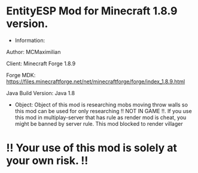# EntityESP Mod for Minecraft 1.8.9 version.

* Information:

Author: MCMaximilian

Client: Minecraft Forge 1.8.9

Forge MDK: https://files.minecraftforge.net/net/minecraftforge/forge/index_1.8.9.html

Java Build Version: Java 1.8

* Object:
Object of this mod is researching mobs moving throw walls so this mod can be used for only researching !! NOT IN GAME !!. If you use this mod in multiplay-server that has rule as render mod is cheat, you might be banned by server rule.
This mod blocked to render villager

# !! Your use of this mod is solely at your own risk. !!
